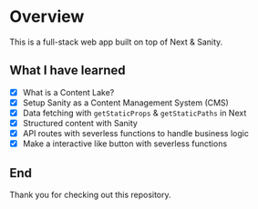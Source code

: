 # Overview
This is a full-stack web app built on top of Next & Sanity.

## What I have learned

- [x] What is a Content Lake?
- [x] Setup Sanity as a Content Management System (CMS)
- [x] Data fetching with `getStaticProps` & `getStaticPaths` in Next
- [x] Structured content with Sanity
- [x] API routes with severless functions to handle business logic
- [x] Make a interactive like button with severless functions

## End
Thank you for checking out this repository.
